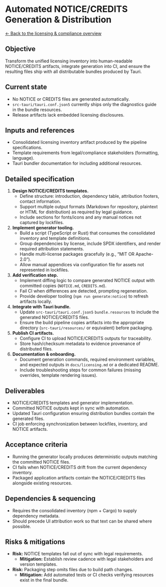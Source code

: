 # Automated NOTICE/CREDITS Generation & Distribution

[← Back to the licensing & compliance overview](./licensing-compliance-overview.md)

## Objective
Transform the unified licensing inventory into human-readable NOTICE/CREDITS artifacts, integrate generation into CI, and ensure the resulting files ship with all distributable bundles produced by Tauri.

## Current state
* No NOTICE or CREDITS files are generated automatically.
* `src-tauri/tauri.conf.json5` currently ships only the diagnostics guide in the bundle resources.
* Release artifacts lack embedded licensing disclosures.

## Inputs and references
* Consolidated licensing inventory artifact produced by the pipeline specifications.
* Template requirements from legal/compliance stakeholders (formatting, language).
* Tauri bundler documentation for including additional resources.

## Detailed specification
1. **Design NOTICE/CREDITS templates.**
   * Define structure: introduction, dependency table, attribution footers, contact information.
   * Support multiple output formats (Markdown for repository, plaintext or HTML for distribution) as required by legal guidance.
   * Include sections for fonts/icons and any manual notices not captured by lockfiles.
2. **Implement generator tooling.**
   * Build a script (TypeScript or Rust) that consumes the consolidated inventory and template definitions.
   * Group dependencies by license, include SPDX identifiers, and render required attribution statements.
   * Handle multi-license packages gracefully (e.g., “MIT OR Apache-2.0”).
   * Allow manual appendices via configuration file for assets not represented in lockfiles.
3. **Add verification step.**
   * Implement diffing logic to compare generated NOTICE output with committed copies (`NOTICE.md`, `CREDITS.md`).
   * Fail CI when differences are detected, prompting regeneration.
   * Provide developer tooling (`npm run generate:notice`) to refresh artifacts locally.
4. **Integrate with Tauri bundle.**
   * Update `src-tauri/tauri.conf.json5` `bundle.resources` to include the generated NOTICE/CREDITS files.
   * Ensure the build pipeline copies artifacts into the appropriate directory (`src-tauri/resources/` or equivalent) before packaging.
5. **Publish CI artifacts.**
   * Configure CI to upload NOTICE/CREDITS outputs for traceability.
   * Store hash/checksum metadata to evidence provenance of distributed files.
6. **Documentation & onboarding.**
   * Document generation commands, required environment variables, and expected outputs in `docs/licensing.md` or a dedicated README.
   * Include troubleshooting steps for common failures (missing overrides, template rendering issues).

## Deliverables
* NOTICE/CREDITS templates and generator implementation.
* Committed NOTICE outputs kept in sync with automation.
* Updated Tauri configuration ensuring distribution bundles contain the generated files.
* CI job enforcing synchronization between lockfiles, inventory, and NOTICE artifacts.

## Acceptance criteria
* Running the generator locally produces deterministic outputs matching the committed NOTICE files.
* CI fails when NOTICE/CREDITS drift from the current dependency inventory.
* Packaged application artifacts contain the NOTICE/CREDITS files alongside existing resources.

## Dependencies & sequencing
* Requires the consolidated inventory (npm + Cargo) to supply dependency metadata.
* Should precede UI attribution work so that text can be shared where possible.

## Risks & mitigations
* **Risk:** NOTICE templates fall out of sync with legal requirements.
  * **Mitigation:** Establish review cadence with legal stakeholders and version templates.
* **Risk:** Packaging step omits files due to build path changes.
  * **Mitigation:** Add automated tests or CI checks verifying resources exist in the final bundle.


